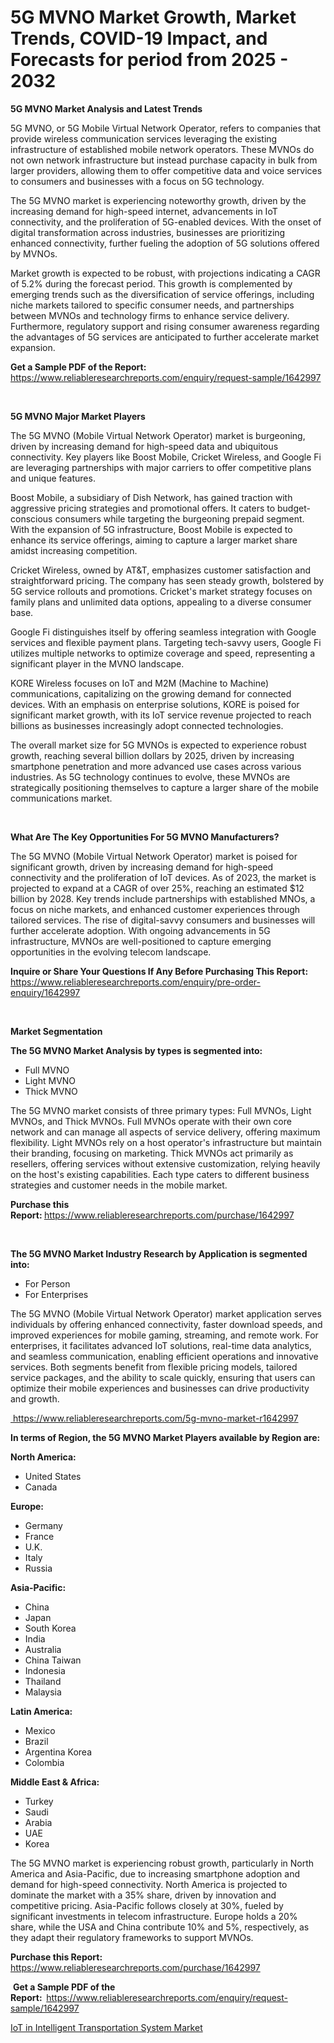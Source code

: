 <p><h1>5G MVNO Market Growth, Market Trends, COVID-19 Impact, and Forecasts for period from 2025 - 2032</h1></p><p><strong>5G MVNO Market Analysis and Latest Trends</strong></p>
<p><p>5G MVNO, or 5G Mobile Virtual Network Operator, refers to companies that provide wireless communication services leveraging the existing infrastructure of established mobile network operators. These MVNOs do not own network infrastructure but instead purchase capacity in bulk from larger providers, allowing them to offer competitive data and voice services to consumers and businesses with a focus on 5G technology.</p><p>The 5G MVNO market is experiencing noteworthy growth, driven by the increasing demand for high-speed internet, advancements in IoT connectivity, and the proliferation of 5G-enabled devices. With the onset of digital transformation across industries, businesses are prioritizing enhanced connectivity, further fueling the adoption of 5G solutions offered by MVNOs.</p><p>Market growth is expected to be robust, with projections indicating a CAGR of 5.2% during the forecast period. This growth is complemented by emerging trends such as the diversification of service offerings, including niche markets tailored to specific consumer needs, and partnerships between MVNOs and technology firms to enhance service delivery. Furthermore, regulatory support and rising consumer awareness regarding the advantages of 5G services are anticipated to further accelerate market expansion.</p></p>
<p><strong>Get a Sample PDF of the Report:&nbsp;</strong> <a href="https://www.reliableresearchreports.com/enquiry/request-sample/1642997?utm_campaign=2644&utm_medium=2&utm_source=Github&utm_content=ia&utm_term=10032025&utm_id=5g-mvno">https://www.reliableresearchreports.com/enquiry/request-sample/1642997</a></p>
<p>&nbsp;</p>
<p><strong>5G MVNO Major Market Players</strong></p>
<p><p>The 5G MVNO (Mobile Virtual Network Operator) market is burgeoning, driven by increasing demand for high-speed data and ubiquitous connectivity. Key players like Boost Mobile, Cricket Wireless, and Google Fi are leveraging partnerships with major carriers to offer competitive plans and unique features.</p><p>Boost Mobile, a subsidiary of Dish Network, has gained traction with aggressive pricing strategies and promotional offers. It caters to budget-conscious consumers while targeting the burgeoning prepaid segment. With the expansion of 5G infrastructure, Boost Mobile is expected to enhance its service offerings, aiming to capture a larger market share amidst increasing competition.</p><p>Cricket Wireless, owned by AT&T, emphasizes customer satisfaction and straightforward pricing. The company has seen steady growth, bolstered by 5G service rollouts and promotions. Cricket's market strategy focuses on family plans and unlimited data options, appealing to a diverse consumer base.</p><p>Google Fi distinguishes itself by offering seamless integration with Google services and flexible payment plans. Targeting tech-savvy users, Google Fi utilizes multiple networks to optimize coverage and speed, representing a significant player in the MVNO landscape.</p><p>KORE Wireless focuses on IoT and M2M (Machine to Machine) communications, capitalizing on the growing demand for connected devices. With an emphasis on enterprise solutions, KORE is poised for significant market growth, with its IoT service revenue projected to reach billions as businesses increasingly adopt connected technologies.</p><p>The overall market size for 5G MVNOs is expected to experience robust growth, reaching several billion dollars by 2025, driven by increasing smartphone penetration and more advanced use cases across various industries. As 5G technology continues to evolve, these MVNOs are strategically positioning themselves to capture a larger share of the mobile communications market.</p></p>
<p>&nbsp;</p>
<p><strong>What Are The Key Opportunities For 5G MVNO Manufacturers?</strong></p>
<p><p>The 5G MVNO (Mobile Virtual Network Operator) market is poised for significant growth, driven by increasing demand for high-speed connectivity and the proliferation of IoT devices. As of 2023, the market is projected to expand at a CAGR of over 25%, reaching an estimated $12 billion by 2028. Key trends include partnerships with established MNOs, a focus on niche markets, and enhanced customer experiences through tailored services. The rise of digital-savvy consumers and businesses will further accelerate adoption. With ongoing advancements in 5G infrastructure, MVNOs are well-positioned to capture emerging opportunities in the evolving telecom landscape.</p></p>
<p><strong>Inquire or Share Your Questions If Any Before Purchasing This Report:</strong> <a href="https://www.reliableresearchreports.com/enquiry/pre-order-enquiry/1642997?utm_campaign=2644&utm_medium=2&utm_source=Github&utm_content=ia&utm_term=10032025&utm_id=5g-mvno">https://www.reliableresearchreports.com/enquiry/pre-order-enquiry/1642997</a></p>
<p>&nbsp;</p>
<p><strong>Market Segmentation</strong></p>
<p><strong>The 5G MVNO Market Analysis by types is segmented into:</strong></p>
<p><ul><li>Full MVNO</li><li>Light MVNO</li><li>Thick MVNO</li></ul></p>
<p><p>The 5G MVNO market consists of three primary types: Full MVNOs, Light MVNOs, and Thick MVNOs. Full MVNOs operate with their own core network and can manage all aspects of service delivery, offering maximum flexibility. Light MVNOs rely on a host operator's infrastructure but maintain their branding, focusing on marketing. Thick MVNOs act primarily as resellers, offering services without extensive customization, relying heavily on the host's existing capabilities. Each type caters to different business strategies and customer needs in the mobile market.</p></p>
<p><strong>Purchase this Report:&nbsp;</strong><a href="https://www.reliableresearchreports.com/purchase/1642997?utm_campaign=2644&utm_medium=2&utm_source=Github&utm_content=ia&utm_term=10032025&utm_id=5g-mvno">https://www.reliableresearchreports.com/purchase/1642997</a></p>
<p>&nbsp;</p>
<p><strong>The 5G MVNO Market Industry Research by Application is segmented into:</strong></p>
<p><ul><li>For Person</li><li>For Enterprises</li></ul></p>
<p><p>The 5G MVNO (Mobile Virtual Network Operator) market application serves individuals by offering enhanced connectivity, faster download speeds, and improved experiences for mobile gaming, streaming, and remote work. For enterprises, it facilitates advanced IoT solutions, real-time data analytics, and seamless communication, enabling efficient operations and innovative services. Both segments benefit from flexible pricing models, tailored service packages, and the ability to scale quickly, ensuring that users can optimize their mobile experiences and businesses can drive productivity and growth.</p></p>
<p><a href="https://www.reliableresearchreports.com/5g-mvno-market-r1642997?utm_campaign=2644&utm_medium=2&utm_source=Github&utm_content=ia&utm_term=10032025&utm_id=5g-mvno">&nbsp;https://www.reliableresearchreports.com/5g-mvno-market-r1642997</a></p>
<p><strong>In terms of Region, the 5G MVNO Market Players available by Region are:</strong></p>
<p>
    <p> <strong> North America: </strong>
        <ul>
            <li>United States</li>
            <li>Canada</li>
        </ul>
        </p> 
    <p> <strong> Europe: </strong>
        <ul>
            <li>Germany</li>
            <li>France</li>
            <li>U.K.</li>
            <li>Italy</li>
            <li>Russia</li>
        </ul>
        </p> 
    <p> <strong> Asia-Pacific: </strong>
        <ul>
            <li>China</li>
            <li>Japan</li>
            <li>South Korea</li>
            <li>India</li>
            <li>Australia</li>
            <li>China Taiwan</li>
            <li>Indonesia</li>
            <li>Thailand</li>
            <li>Malaysia</li>
        </ul>
        </p> 
    <p> <strong> Latin America: </strong>
        <ul>
            <li>Mexico</li>
            <li>Brazil</li>
            <li>Argentina Korea</li>
            <li>Colombia</li>
        </ul>
        </p> 
    <p> <strong> Middle East & Africa: </strong>
        <ul>
            <li>Turkey</li>
            <li>Saudi</li>
            <li>Arabia</li>
            <li>UAE</li>
            <li>Korea</li>
        </ul>
    </p>
    </p>
<p><p>The 5G MVNO market is experiencing robust growth, particularly in North America and Asia-Pacific, due to increasing smartphone adoption and demand for high-speed connectivity. North America is projected to dominate the market with a 35% share, driven by innovation and competitive pricing. Asia-Pacific follows closely at 30%, fueled by significant investments in telecom infrastructure. Europe holds a 20% share, while the USA and China contribute 10% and 5%, respectively, as they adapt their regulatory frameworks to support MVNOs.</p></p>
<p><strong>Purchase this Report: </strong><a href="https://www.reliableresearchreports.com/purchase/1642997?utm_campaign=2644&utm_medium=2&utm_source=Github&utm_content=ia&utm_term=10032025&utm_id=5g-mvno">https://www.reliableresearchreports.com/purchase/1642997</a></p>
<p>&nbsp;<strong>Get a Sample PDF of the Report:&nbsp;&nbsp;</strong><a href="https://www.reliableresearchreports.com/enquiry/request-sample/1642997?utm_campaign=2644&utm_medium=2&utm_source=Github&utm_content=ia&utm_term=10032025&utm_id=5g-mvno">https://www.reliableresearchreports.com/enquiry/request-sample/1642997</a></p>
<p><strong></strong></p>
<p><p><a href="https://github.com/techerghalim/Market-Research-Report-List-1/blob/main/iot-in-intelligent-transportation-system-market.md?utm_campaign=2644&utm_medium=2&utm_source=Github&utm_content=ia&utm_term=10032025&utm_id=5g-mvno">IoT in Intelligent Transportation System Market</a></p></p>